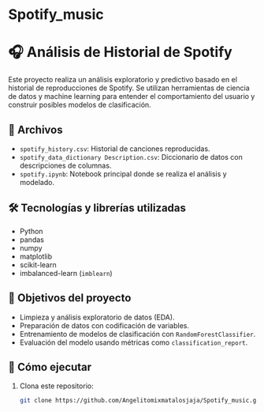 # Spotify_music
# 🎧 Análisis de Historial de Spotify

Este proyecto realiza un análisis exploratorio y predictivo basado en el historial de reproducciones de Spotify. Se utilizan herramientas de ciencia de datos y machine learning para entender el comportamiento del usuario y construir posibles modelos de clasificación.

## 📁 Archivos

- `spotify_history.csv`: Historial de canciones reproducidas.
- `spotify_data_dictionary Description.csv`: Diccionario de datos con descripciones de columnas.
- `spotify.ipynb`: Notebook principal donde se realiza el análisis y modelado.

## 🛠 Tecnologías y librerías utilizadas

- Python
- pandas
- numpy
- matplotlib
- scikit-learn
- imbalanced-learn (`imblearn`)

## 🚀 Objetivos del proyecto

- Limpieza y análisis exploratorio de datos (EDA).
- Preparación de datos con codificación de variables.
- Entrenamiento de modelos de clasificación con `RandomForestClassifier`.
- Evaluación del modelo usando métricas como `classification_report`.

## 🧪 Cómo ejecutar

1. Clona este repositorio:
   ```bash
   git clone https://github.com/Angelitomixmatalosjaja/Spotify_music.git
